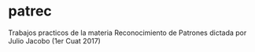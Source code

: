 # patrec
Trabajos practicos de la materia Reconocimiento de Patrones dictada por Julio Jacobo (1er Cuat 2017)
